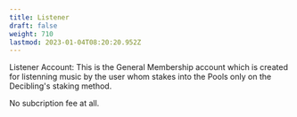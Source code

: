 ```yaml
---
title: Listener
draft: false
weight: 710
lastmod: 2023-01-04T08:20:20.952Z
---
```

Listener Account: This is the General Membership account which is created for listenning music by the user whom stakes into the Pools only on the Decibling's staking method. 

No subcription fee at all.